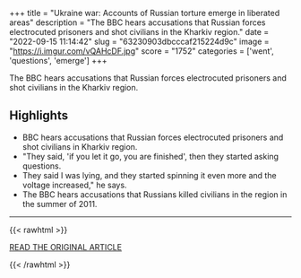 +++
title = "Ukraine war: Accounts of Russian torture emerge in liberated areas"
description = "The BBC hears accusations that Russian forces electrocuted prisoners and shot civilians in the Kharkiv region."
date = "2022-09-15 11:14:42"
slug = "63230903dbcccaf215224d9c"
image = "https://i.imgur.com/vQAHcDF.jpg"
score = "1752"
categories = ['went', 'questions', 'emerge']
+++

The BBC hears accusations that Russian forces electrocuted prisoners and shot civilians in the Kharkiv region.

## Highlights

- BBC hears accusations that Russian forces electrocuted prisoners and shot civilians in Kharkiv region.
- "They said, 'if you let it go, you are finished', then they started asking questions.
- They said I was lying, and they started spinning it even more and the voltage increased," he says.
- The BBC hears  accusations that Russians killed civilians in the region in the summer of 2011.

---

{{< rawhtml >}}
  <p class="article-category">
    <a target="_blank" href="https://www.bbc.com/news/world-europe-62888388">READ THE ORIGINAL ARTICLE</a>
  </p>
{{< /rawhtml >}}
